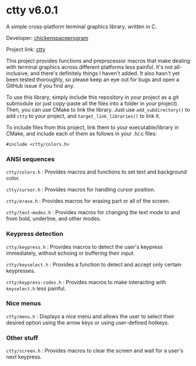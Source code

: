 # ctty v6.0.1

A simple cross-platform terminal graphics library, written in C.

Developer: [chickenspaceprogram](https://github.com/chickenspaceprogram)

Project link: [ctty](https://github.com/chickenspaceprogram/ctty)

This project provides functions and preprocessor macros that make dealing with terminal graphics across different platforms less painful.
It's not all-inclusive, and there's definitely things I haven't added.
It also hasn't yet been tested thoroughly, so please keep an eye out for bugs and open a GitHub issue if you find any.

To use this library, simply include this repository in your project as a git submodule (or just copy-paste all the files into a folder in your project).
Then, you can use CMake to link the library. Just use `add_subdirectory()` to add `ctty` to your project, and `target_link_libraries()` to link it.

To include files from this project, link them to your executable/library in CMake, and include each of them as follows in your .h/.c files:

`#include <ctty/colors.h>`

### ANSI sequences

`ctty/colors.h` : Provides macros and functions to set text and background color.

`ctty/cursor.h` : Provides macros for handling cursor position.

`ctty/erase.h` : Provides macros for erasing part or all of the screen.

`ctty/text-modes.h` : Provides macros for changing the text mode to and from bold, underline, and other modes.

### Keypress detection

`ctty/keypress.h` : Provides macros to detect the user's keypress immediately, without echoing or buffering their input.

`ctty/keyselect.h` : Provides a function to detect and accept only certain keypresses.

`ctty/keypress-codes.h` : Provides macros to make interacting with `keyselect.h` less painful.

### Nice menus

`ctty/menu.h` : Displays a nice menu and allows the user to select their desired option using the arrow keys or using user-defined hotkeys.

### Other stuff

`ctty/screen.h` : Provides macros to clear the screen and wait for a user's next keypress.
